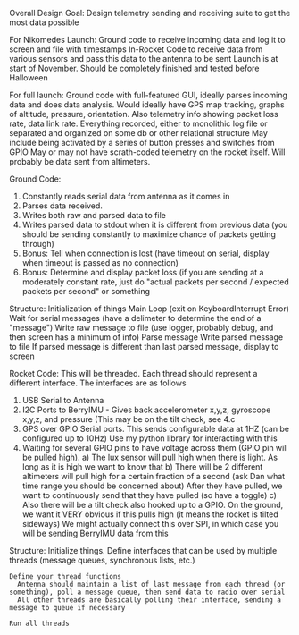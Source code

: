 Overall Design Goal:
  Design telemetry sending and receiving suite to get the most data possible
  
For Nikomedes Launch:
  Ground code to receive incoming data and log it to screen and file with timestamps
  In-Rocket Code to receive data from various sensors and pass this data to the antenna to be sent
  Launch is at start of November. Should be completely finished and tested before Halloween
  
For full launch:
  Ground code with full-featured GUI, ideally parses incoming data and does data analysis. Would ideally have GPS map tracking, graphs of
    altitude, pressure, orientation. Also telemetry info showing packet loss rate, data link rate. Everything recorded, either to
    monolithic log file or separated and organized on some db or other relational structure
    May include being activated by a series of button presses and switches from GPIO
  May or may not have scrath-coded telemetry on the rocket itself. Will probably be data sent from altimeters.

  
Ground Code:
  1. Constantly reads serial data from antenna as it comes in
  2. Parses data received. 
  3. Writes both raw and parsed data to file
  4. Writes parsed data to stdout when it is different from previous data (you should be sending constantly to maximize chance of packets getting through)
  5. Bonus: Tell when connection is lost (have timeout on serial, display when timeout is passed as no connection)
  6. Bonus: Determine and display packet loss (if you are sending at a moderately constant rate, just do "actual packets per second / expected packets per second" or something
  
  Structure:
    Initialization of things
    Main Loop (exit on KeyboardInterrupt Error)
      Wait for serial messages (have a delimeter to determine the end of a "message")
      Write raw message to file (use logger, probably debug, and then screen has a minimum of info)
      Parse message
      Write parsed message to file
      If parsed message is different than last parsed message, display to screen

      
Rocket Code:
  This will be threaded. Each thread should represent a different interface. The interfaces are as follows
  1. USB Serial to Antenna
  2. I2C Ports to BerryIMU - Gives back accelerometer x,y,z, gyroscope x,y,z, and pressure (This may be on the tilt check, see 4.c
  3. GPS over GPIO Serial ports. This sends configurable data at 1HZ (can be configured up to 10Hz)
      Use my python library for interacting with this
  4. Waiting for several GPIO pins to have voltage across them (GPIO pin will be pulled high). 
      a) The lux sensor will pull high when there is light. As long as it is high we want to know that
      b) There will be 2 different altimeters will pull high for a certain fraction of a second (ask Dan what time range you should be concerned about)
          After they have pulled, we want to continuously send that they have pulled (so have a toggle)
      c) Also there will be a tilt check also hooked up to a GPIO. On the ground, we want it VERY obvious if this pulls high (it means the rocket is tilted sideways)
          We might actually connect this over SPI, in which case you will be sending BerryIMU data from this
          
  Structure:
    Initialize things. Define interfaces that can be used by multiple threads (message queues, synchronous lists, etc.)
    
    Define your thread functions
      Antenna should maintain a list of last message from each thread (or something), poll a message queue, then send data to radio over serial
      All other threads are basically polling their interface, sending a message to queue if necessary
      
    Run all threads